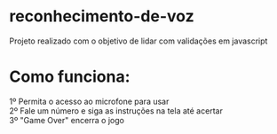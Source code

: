 # reconhecimento-de-voz
Projeto realizado com o objetivo de lidar com validações em javascript

# Como funciona:
1º Permita o acesso ao microfone para usar<br />
2º Fale um número e siga as instruções na tela até acertar<br />
3º "Game Over" encerra o jogo
